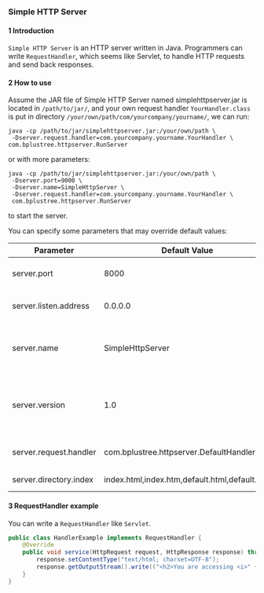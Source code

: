 ### Simple HTTP Server

#### 1 Introduction

`Simple HTTP Server` is an HTTP server written in Java. Programmers can write `RequestHandler`, which seems like Servlet, to handle HTTP requests and send back responses.

#### 2 How to use

Assume the JAR file of Simple HTTP Server named simplehttpserver.jar is located in `/path/to/jar/`, and your own request handler `YourHandler.class` is put in directory `/your/own/path/com/yourcompany/yourname/`, we can run:

```shell
java -cp /path/to/jar/simplehttpserver.jar:/your/own/path \
 -Dserver.request.handler=com.yourcompany.yourname.YourHandler \
com.bplustree.httpserver.RunServer
```

or with more parameters:

```shell
java -cp /path/to/jar/simplehttpserver.jar:/your/own/path \
 -Dserver.port=9000 \
 -Dserver.name=SimpleHttpServer \
 -Dserver.request.handler=com.yourcompany.yourname.YourHandler \
 com.bplustree.httpserver.RunServer
```

to start the server.

You can specify some parameters that may override default values:

| Parameter | Default Value | Description |
| ----- | ----- | ----- |
| server.port | 8000 | Listen port of the server |
| server.listen.address | 0.0.0.0 | Listen address of the server |
| server.name | SimpleHttpServer | Server name, used in HTTP response header |
| server.version | 1.0 | Server version, used in HTTP response header |
| server.request.handler | com.bplustree.httpserver.DefaultHandler | Request handler class |
| server.directory.index | index.html,index.htm,default.html,default.htm | Directory Index |

#### 3 RequestHandler example

You can write a `RequestHandler` like `Servlet`.

```java
public class HandlerExample implements RequestHandler {
    @Override
    public void service(HttpRequest request, HttpResponse response) throws RequestHandlerException, IOException {
        response.setContentType("text/html; charset=UTF-8");
        response.getOutputStream().write(("<h2>You are accessing <i>" + request.getUri() + "</i></h2>\n").getBytes());
    }
}
```

